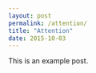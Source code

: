 ```yaml
---
layout: post
permalink: /attention/
title: "Attention"
date: 2015-10-03
---
```


This is an example post.